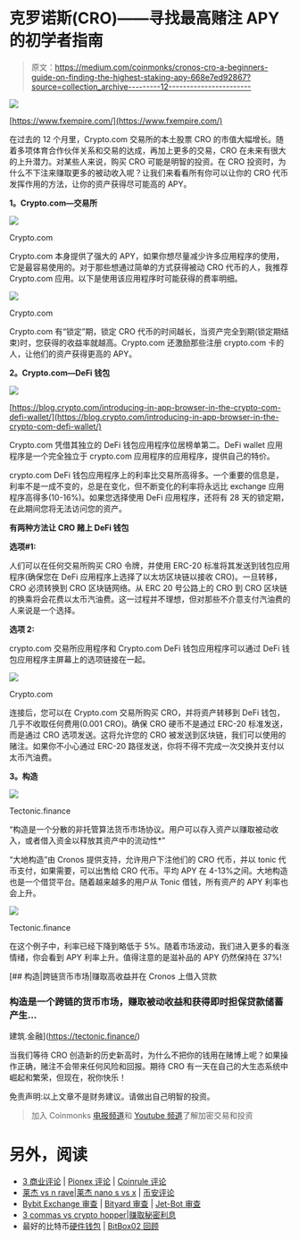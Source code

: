 # 克罗诺斯(CRO)——寻找最高赌注 APY 的初学者指南

> 原文：<https://medium.com/coinmonks/cronos-cro-a-beginners-guide-on-finding-the-highest-staking-apy-668e7ed92867?source=collection_archive---------12----------------------->

![](img/f806696209d1d355ff27aaf7afa84997.png)

[https://www.fxempire.com/](https://www.fxempire.com/)

在过去的 12 个月里，Crypto.com 交易所的本土股票 CRO 的市值大幅增长。随着多项体育合作伙伴关系和交易的达成，再加上更多的交易，CRO 在未来有很大的上升潜力。对某些人来说，购买 CRO 可能是明智的投资。在 CRO 投资时，为什么不下注来赚取更多的被动收入呢？让我们来看看所有你可以让你的 CRO 代币发挥作用的方法，让你的资产获得尽可能高的 APY。

**1。Crypto.com—交易所**

![](img/fcef7215376f353b34d4a5e64472cd5c.png)

Crypto.com

Crypto.com 本身提供了强大的 APY，如果你想尽量减少许多应用程序的使用，它是最容易使用的。对于那些想通过简单的方式获得被动 CRO 代币的人，我推荐 Crypto.com 应用。以下是使用该应用程序时可能获得的费率明细。

![](img/f7d14fa9f9551ae4ab7dbff805e6eaca.png)

Crypto.com

Crypto.com 有“锁定”期，锁定 CRO 代币的时间越长，当资产完全到期(锁定期结束)时，您获得的收益率就越高。Crypto.com 还激励那些注册 crypto.com 卡的人，让他们的资产获得更高的 APY。

**2。Crypto.com—DeFi 钱包**

![](img/689f539c2d761bb164b2c568ee89cfcd.png)

[https://blog.crypto.com/introducing-in-app-browser-in-the-crypto-com-defi-wallet/](https://blog.crypto.com/introducing-in-app-browser-in-the-crypto-com-defi-wallet/)

Crypto.com 凭借其独立的 DeFi 钱包应用程序位居榜单第二。DeFi wallet 应用程序是一个完全独立于 crypto.com 应用程序的应用程序，提供自己的特价。

crypto.com DeFi 钱包应用程序上的利率比交易所高得多。一个重要的信息是，利率不是一成不变的，总是在变化，但不断变化的利率将永远比 exchange 应用程序高得多(10-16%)。如果您选择使用 DeFi 应用程序，还将有 28 天的锁定期，在此期间您将无法访问您的资产。

**有两种方法让 CRO 赌上 DeFi 钱包**

**选项#1:**

人们可以在任何交易所购买 CRO 令牌，并使用 ERC-20 标准将其发送到钱包应用程序(确保您在 DeFi 应用程序上选择了以太坊区块链以接收 CRO)。一旦转移，CRO 必须转换到 CRO 区块链网络。从 ERC 20 号公路上的 CRO 到 CRO 区块链的换乘将会花费以太币汽油费。这一过程并不理想，但对那些不介意支付汽油费的人来说是一个选择。

**选项 2:**

crypto.com 交易所应用程序和 Crypto.com DeFi 钱包应用程序可以通过 DeFi 钱包应用程序主屏幕上的选项链接在一起。

![](img/0bcfd5f2e24a212fe0920b2794410db7.png)

Crypto.com

连接后，您可以在 Crypto.com 交易所购买 CRO，并将资产转移到 DeFi 钱包，几乎不收取任何费用(0.001 CRO)。确保 CRO 硬币不是通过 ERC-20 标准发送，而是通过 CRO 选项发送。这将允许您的 CRO 被发送到区块链，我们可以使用的赌注。如果你不小心通过 ERC-20 路径发送，你将不得不完成一次交换并支付以太币汽油费。

**3。构造**

![](img/267734c71e58b384b8ab3fc0b36780b0.png)

Tectonic.finance

“构造是一个分散的非托管算法货币市场协议。用户可以存入资产以赚取被动收入，或者借入资金以释放其资产中的流动性*”

“大地构造”由 Cronos 提供支持，允许用户下注他们的 CRO 代币，并以 tonic 代币支付，如果需要，可以出售给 CRO 代币。平均 APY 在 4-13%之间。大地构造也是一个借贷平台。随着越来越多的用户从 Tonic 借钱，所有资产的 APY 利率也会上升。

![](img/f7864ae057761b9a8c56eb61d716e7b7.png)

Tectonic.finance

在这个例子中，利率已经下降到略低于 5%。随着市场波动，我们进入更多的看涨情绪，你会看到 APY 利率上升。值得注意的是滋补品的 APY 仍然保持在 37%!

[](https://tectonic.finance/) [## 构造|跨链货币市场|赚取高收益并在 Cronos 上借入贷款

### 构造是一个跨链的货币市场，赚取被动收益和获得即时担保贷款储蓄产生…

建筑.金融](https://tectonic.finance/) 

当我们等待 CRO 创造新的历史新高时，为什么不把你的钱用在赌博上呢？如果操作正确，赌注不会带来任何风险和回报。期待 CRO 有一天在自己的大生态系统中崛起和繁荣，但现在，祝你快乐！

免责声明:以上文章不是财务建议。请做出自己明智的投资。

> 加入 Coinmonks [电报频道](https://t.me/coincodecap)和 [Youtube 频道](https://www.youtube.com/c/coinmonks/videos)了解加密交易和投资

# 另外，阅读

*   [3 商业评论](/coinmonks/3commas-review-an-excellent-crypto-trading-bot-2020-1313a58bec92) | [Pionex 评论](https://coincodecap.com/pionex-review-exchange-with-crypto-trading-bot) | [Coinrule 评论](/coinmonks/coinrule-review-2021-a-beginner-friendly-crypto-trading-bot-daf0504848ba)
*   [莱杰 vs n rave](/coinmonks/ledger-vs-ngrave-zero-7e40f0c1d694)|[莱杰 nano s vs x](/coinmonks/ledger-nano-s-vs-x-battery-hardware-price-storage-59a6663fe3b0) | [币安评论](/coinmonks/binance-review-ee10d3bf3b6e)
*   [Bybit Exchange 审查](/coinmonks/bybit-exchange-review-dbd570019b71) | [Bityard 审查](https://coincodecap.com/bityard-reivew) | [Jet-Bot 审查](https://coincodecap.com/jet-bot-review)
*   [3 commas vs crypto hopper](/coinmonks/3commas-vs-pionex-vs-cryptohopper-best-crypto-bot-6a98d2baa203)|[赚取秘密利息](/coinmonks/earn-crypto-interest-b10b810fdda3)
*   最好的比特币[硬件钱包](/coinmonks/hardware-wallets-dfa1211730c6) | [BitBox02 回顾](/coinmonks/bitbox02-review-your-swiss-bitcoin-hardware-wallet-c36c88fff29)